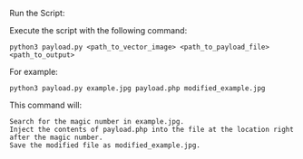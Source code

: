 Run the Script:

Execute the script with the following command:


```
python3 payload.py <path_to_vector_image> <path_to_payload_file> <path_to_output>
```
For example:

```
python3 payload.py example.jpg payload.php modified_example.jpg
```
This command will:

    Search for the magic number in example.jpg.
    Inject the contents of payload.php into the file at the location right after the magic number.
    Save the modified file as modified_example.jpg.
